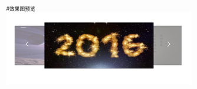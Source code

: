 #效果图预览
![](https://raw.githubusercontent.com/fefuns/PcDemo/master/Slide/160525-3D%E5%9B%BE%E7%89%87%E6%97%8B%E8%BD%AC%E5%88%87%E6%8D%A2%E6%95%88%E6%9E%9C/img/160525.png)